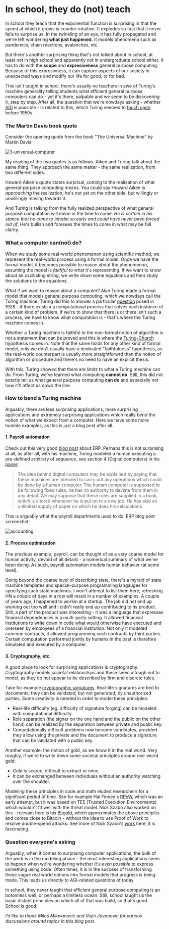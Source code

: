 

# In school, they do (not) teach

In school they teach that the exponential function is surprising in that the speed at which it grows is counter-intuitive.  It explodes so fast that it never fails to surprise us. In the twinkling of an eye, it has fully propagated and we're left wondering **what just happened.** It models phenomena such as pandemics, chain reactions, avalanches, etc. 

But there's another surprising thing that's not talked about in school, at least not in high school and apparently not in undergraduate school either. It has to do with the **scope** and **expresiveness** general purpose computing. Because of this expresivness, it can capture aspects of our society in unexpected ways and modify our life for good, or for bad. 

This isn't  taught in school, there's usually no teachers in awe of Turing's machine generality telling students what efficient general purpose computers can do - yet it's there, palpable and we seem to be discovering it, step by step. After all, the question that we're nowdays asking - whether [AGI](https://en.wikipedia.org/wiki/Artificial_general_intelligence) is possible - is related to this, which Turing seemed to [touch upon](https://redirect.cs.umbc.edu/courses/471/papers/turing.pdf) before 1950s. 

<!-- He did this to answer David Hilbert's question if there exists a procedure that solves each instance of a certain kind of problem in algebra. If we're to show that there is or there isn't such a procedure, we have to know what a procedure is - that's where the Turing machine comes in.  -->

<!-- Recall that it was Alan Turing _studied_ general purpose computing mathematically. He invented a formalism that represents a general purpose computer that we now call the Turing machine and proved that there are some _limits_ to what it can do. Problems that cannot be solved algorithmically. --> 



### The Martin Davis book quote

Consider the opening quote from the book "The Universal Machine" by Martin Davis:

![1-universal-computer](https://hackmd.io/_uploads/BJyRUWWCp.png)

My reading of the two quotes is as follows. Aiken and Turing talk about the same thing. They approach the same matter - the same realization, from two different sides. 

Howard Aiken's quote states surprisal, coming to the realization of what general-purpose computing means. You could say Howard Aiken is _approaching_ the realization; he's not yet on the other side, but willingly or unwillingly moving towards it. 

And Turing is talking from the fully realized perspective of what general purpose computation will mean in the time to come. _He is certain in his stance that he came to inhabit so early and could have never been forced out of_. He's bullish and foresees the times to come in what may be full clarity. 

### What a computer can(not) do?

When we study some real-world phenomenon using scientific method, we represent the real-world process using a formal model. Once we have the formal model, it becomes possible to reason about the phenomenon, assuming the model is *faithful* to what it's representing. If we want to know about an oscillating string, we write down some equations and then study the solutions to the equations. 

What if we want to reason about a computer? Alan Turing made a formal model that models general purpose computing, which we nowdays call the Turing machine. Turing did this to answer a particular [question](https://en.wikipedia.org/wiki/Entscheidungsproblem) posed in 1928 - if there exists a a computational process that solves each instance of a certain kind of problem. If we're to show that there is or there isn't such a process, we have to know what computation is - that's where the Turing machine comes in. 

Whether a Turing machine is faithful to the non-formal notion of algorithm is not a statement that can be proved and this is where the [Turing-Church](https://en.wikipedia.org/wiki/Church%E2%80%93Turing_thesis) hypothesis comes in. Note that the same holds for any other kind of formal model, only we don't usually have a dedicated "faithfulness" hypothesis, as the real-world counterpart is usually more straightforwrd than the notion of algorithm or procedure and there's no need to have an explicit thesis. 

With this, Turing showed that there are *limits* to what a Turing machine can do. From Turing, we've learned what computing **cannot do**. Still, this did not exactly tell us what general purpose computing **can do** and especially not how it'll affect us down the line. 


### How to bend a Turing machine

Arguably, there are less surprising applications, more surprising applications and extremely surprising applications which really *bend the notion* of what we expect from a computer. Here we have some more humble examples, as this is just a blog post after all. 

#### 1. Payroll automation

Check out this very good [blog post](https://retool.com/blog/erp-for-engineers) about ERP. Perhaps this is not surprising at all, as after all, with his machine, Turing modeled a human executing a pre-defined arbitrary of sequence, see section 4 (Digital computers) in his [paper](https://redirect.cs.umbc.edu/courses/471/papers/turing.pdf):

> The idea behind digital computers may be explained by saying that these machines are intended to carry out any operations which could be done by a human computer. The human computer is supposed to be following fixed rules; he has no authority to deviate from them in any detail. We may suppose that these rules are supplied in a book, which is altered whenever he is put on to a new job. He has also an unlimited supply of paper on which he does his calculations. 

This is arguably what the payroll departments used to do. ERP blog post screenshot: 

![accounting](https://hackmd.io/_uploads/BJ4vFWWCp.png)



#### 2. Process optimization

The previous example, payroll, can be thought of as a very coarse model for human activity, devoid of all details - a numerical summary of what we've been doing. As such, payroll automation models human behavior (at some level). 

Going beyond the coarse level of describing state, there's a myraid of state machine templates and special-purpose programming langauges for specifying such state machines. I won't attempt to list them here, refreshing HN a couple of days in a row will result in a number of examples. A couple of years ago, I happened to workin at a startup. The job did not end up working out too well and I didn't really end up contributing to its product. Still, a part of the product was interesting - it was a language that expresses financial dependencies in a multi-party setting. It allowed financial institutions to write down in code what would otherwise have executed and overseen by employees of a financial institution. Not only it modeled common contracts, it allowed programming such contracts by third parties. Certain computation performed jointly by humans in the past is therefore simulated and executed by a computer. 

#### 3. Cryptography, etc. 

A good place to look for surprising applications is cryptography. Cryptography models societal relationships and these seem a tough nut to model, as they do not appear to be described by firm and discrete rules. 

Take for example [cryptographic signatures](https://en.wikipedia.org/wiki/Digital_signature). Real-life signatures are tied to documents, they can be validated, but not generated, by unauthorized parties. Some creativity is needed in order to model these principles:

* Real-life difficulty (eg. difficulty of signature forging) can be modeled with computational difficulty.
* Role separation (the signer on the one hand and the public on the other hand) can be realized by the separation between private and public key.
* Computationally difficult problems now become candidates, provided they allow using the private and the document to produce a signature that can be validated with a public key.

Another example: the notion of gold, as we know it in the real world. Very roughly, if we're to write down some societal principles around real-world gold:

* Gold is scarce, difficult to extract or mine. 
* It can be exchanged between individuals without an authority watching over the shoulder.

Modeling these principles in code and math eluded researchers for a signifcant period of time. See for example Hal Finney's [RPoW](https://nakamotoinstitute.org/library/rpow), which was an early attempt, but it was based on TEE (Trusted Execution Environments) which wouldn't fit well with the threat model. Nick Szabo also worked on this - relevant here is his [Bitgold](https://nakamotoinstitute.org/library/bit-gold), which approximates the above principles and comes close to Bitcoin - without the idea to use Proof of Work to resolve double-spend attacks. See more of Nick Szabo's [work](https://nakamotoinstitute.org/authors/nick-szabo) here, it is fascinating. 


<!-- 
Note that, in order to find what one may call a surprising computer application, it is necessary to dwell on a certain problem in its primordial form; it is from rough principles such as these above we might discover that it is _in fact possible_ to model the problem on a computer.  
-->

### Question everyone's asking

Arguably, when it comes to surprising computer applications, the bulk of the work is in the modeling phase - the most interesting applications seem to happen when we're wondering whether _it's even possible_ to express something using code. Often times, it is in the success of transforming these vague real world notions into formal models that progress is being made. This leads us directly to AGI-related questions of today.

In school, they never taught that efficient general purpose computing is an botomless well, or perhaps a limitless ocean. Still, school taught us the basic distant principles on which all of that was build, so that's good. School is good. 

*I’d like to thank Miloš Milovanović and Vojin Jovanović for various discussions around topics in this blog post.*

 
